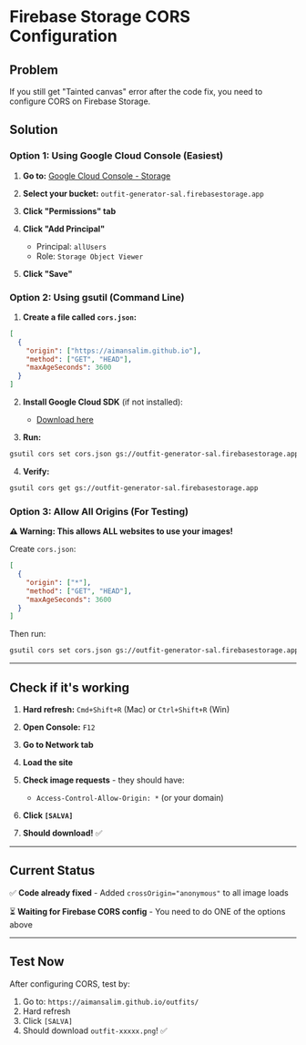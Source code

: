 # Firebase Storage CORS Configuration

## Problem
If you still get "Tainted canvas" error after the code fix, you need to configure CORS on Firebase Storage.

## Solution

### Option 1: Using Google Cloud Console (Easiest)

1. **Go to:** [Google Cloud Console - Storage](https://console.cloud.google.com/storage/browser?project=outfit-generator-sal)

2. **Select your bucket:** `outfit-generator-sal.firebasestorage.app`

3. **Click "Permissions" tab**

4. **Click "Add Principal"**
   - Principal: `allUsers`
   - Role: `Storage Object Viewer`

5. **Click "Save"**

### Option 2: Using gsutil (Command Line)

1. **Create a file called `cors.json`:**

```json
[
  {
    "origin": ["https://aimansalim.github.io"],
    "method": ["GET", "HEAD"],
    "maxAgeSeconds": 3600
  }
]
```

2. **Install Google Cloud SDK** (if not installed):
   - [Download here](https://cloud.google.com/sdk/docs/install)

3. **Run:**

```bash
gsutil cors set cors.json gs://outfit-generator-sal.firebasestorage.app
```

4. **Verify:**

```bash
gsutil cors get gs://outfit-generator-sal.firebasestorage.app
```

### Option 3: Allow All Origins (For Testing)

**⚠️ Warning: This allows ALL websites to use your images!**

Create `cors.json`:

```json
[
  {
    "origin": ["*"],
    "method": ["GET", "HEAD"],
    "maxAgeSeconds": 3600
  }
]
```

Then run:

```bash
gsutil cors set cors.json gs://outfit-generator-sal.firebasestorage.app
```

---

## Check if it's working

1. **Hard refresh:** `Cmd+Shift+R` (Mac) or `Ctrl+Shift+R` (Win)

2. **Open Console:** `F12`

3. **Go to Network tab**

4. **Load the site**

5. **Check image requests** - they should have:
   - `Access-Control-Allow-Origin: *` (or your domain)

6. **Click `[SALVA]`**

7. **Should download!** ✅

---

## Current Status

✅ **Code already fixed** - Added `crossOrigin="anonymous"` to all image loads

⏳ **Waiting for Firebase CORS config** - You need to do ONE of the options above

---

## Test Now

After configuring CORS, test by:

1. Go to: `https://aimansalim.github.io/outfits/`
2. Hard refresh
3. Click `[SALVA]`
4. Should download `outfit-xxxxx.png`! ✅

